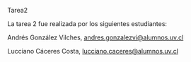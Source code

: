 Tarea2 

La tarea 2 fue realizada por los siguientes estudiantes:

Andrés González Vilches, andres.gonzalezvi@alumnos.uv.cl

Lucciano Cáceres Costa, lucciano.caceres@alumnos.uv.cl
